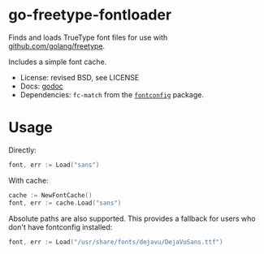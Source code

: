 # go-freetype-fontloader

Finds and loads TrueType font files for use with [github.com/golang/freetype](https://github.com/golang/freetype/).

Includes a simple font cache.

* License: revised BSD, see LICENSE
* Docs: [godoc](https://godoc.org/github.com/fxkr/go-freetype-fontloader)
* Dependencies: `fc-match` from the [`fontconfig`](https://www.freedesktop.org/wiki/Software/fontconfig/) package.


# Usage

Directly:

```go
font, err := Load("sans")
```

With cache: 

```go
cache := NewFontCache()
font, err := cache.Load("sans")
```

Absolute paths are also supported. This provides a fallback for users who don't have fontconfig installed:

```go
font, err := Load("/usr/share/fonts/dejavu/DejaVuSans.ttf")
```
